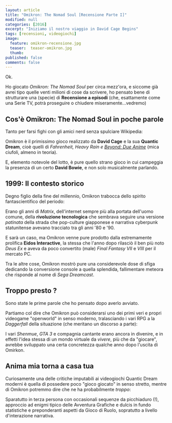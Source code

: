 ```yaml
---
layout: article
title: "Omikron: The Nomad Soul [Recensione Parte I]"
modified: null
categories: [2016]
excerpt: "Iniziamo il nostro viaggio in David Cage Begins"
tags: [recensioni, videogiochi]
image:
  feature: omikron-recensione.jpg
  teaser:  teaser-omikron.jpg
  thumb:
published: false
comments: false
---
```


Ok.

Ho giocato _Omikron: The Nomad Soul_ per circa mezz'ora, e siccome già avrei tipo quelle venti milioni di cose da scrivere, ho pensato bene di strutturare una (specie) di **Recensione a episodi** (che, esattamente come una Serie TV, potrà proseguire o chiudere miseramente...vedremo)

## Cos'è Omikron: The Nomad Soul in poche parole

Tanto per farsi fighi con gli amici nerd senza spulciare Wikipedia:

Omikron è il primissimo gioco realizzato da **David Cage** e la sua **Quantic Dream**, cioè quelli di _Fahrenheit, Heavy Rain e [Beyond: Due Anime](http://xabacadabra.com/2013/beyond-due-anime-recensione/)_ (mica ciufoli, almeno in teoria).

E, elemento notevole del lotto, è pure quello strano gioco in cui campeggia la presenza di un certo **David Bowie**, e non solo musicalmente parlando.

## 1999: Il contesto storico

Degno figlio della fine del millennio, Omikron trabocca dello spirito fantascientifico del periodo:

Erano gli anni di _Matrix_, dell'internet sempre più alla portata dell'uomo comune, della **rivoluzione tecnologica** che sembrava seguire una versione _patinata_ della strada che pop-culture giapponese e narrativa cyberpunk statunitense avevano tracciato tra gli anni '80 e '90.

E sarà un caso, ma Omikron venne pure prodotto dalla estremamente prolifica **Eidos Interactive**, la stessa che l'anno dopo rilasciò il ben più noto _Deus Ex_ e aveva da poco convertito (male) _Final Fantasy VII_ e _VIII_ per il mercato PC.

Tra le altre cose, Omikron mostrò pure una considerevole dose di sfiga dedicando la conversione console a quella splendida, fallimentare meteora che risponde al nome di _Sega Dreamcast_.

## Troppo presto ?

Sono state le prime parole che ho pensato dopo averlo avviato.

Partiamo col dire che Omikron può considerarsi uno dei primi veri e propri videogame "openworld" in senso moderno, tralasciando i vari RPG a la _Daggerfall_ della situazione (che meritano un discorso a parte):

I vari _Shenmue_, _GTA 3_ e compagnia cantante erano ancora in divenire, e in effetti l'idea stessa di un mondo virtuale da _vivere_, più che da "giocare", avrebbe sviluppato una certa concretezza qualche anno dopo l'uscita di Omirkon.

## Anima mia torna a casa tua

Curiosamente una delle critiche imputabili ai videogiochi Quantic Dream moderni è quella di possedere poco "gioco giocato" in senso stretto, mentre di Omikron potremmo dire che ne ha probabilmente _troppo_:

Sparatutto in terza persona con occasionali sequenze da picchiaduro (!), approccio ad enigmi tipico delle Avventura Grafiche e dulcis in fundo statistiche e preponderanti aspetti da Gioco di Ruolo, sopratutto a livello d'interazione narrativa.
